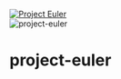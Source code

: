 [![Project Euler](https://projecteuler.net/profile/martinkozle.png)](https://projecteuler.net/)  
![project-euler](https://github.com/martinkozle/project-euler/workflows/project-euler/badge.svg)
# project-euler
